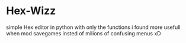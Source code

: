 # Hex-Wizz
simple Hex editor in python with only the functions i found more usefull when mod savegames insted of milions of confusing menus xD
